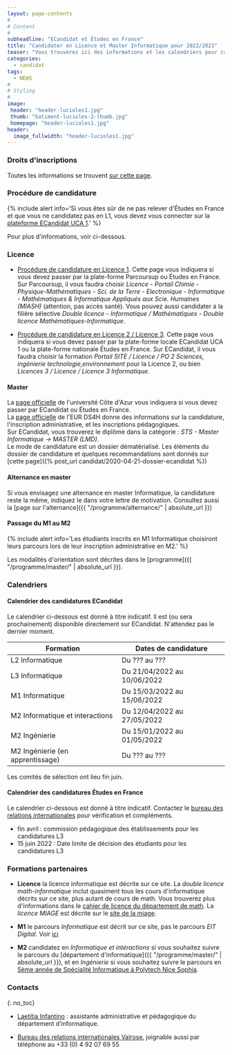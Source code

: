 ```yaml
---
layout: page-contents
#
# Content
#
subheadline: "ECandidat et Études en France"
title: "Candidater en Licence et Master Informatique pour 2022/2023"
teaser: "Vous trouverez ici des informations et les calendriers pour candidater en Licence et Master Informatique pour l'année universitaire 2022/2023."
categories:
  - candidat
tags:
  - NEWS
#
# Styling
#
image:
 header: "header-lucioles1.jpg"
 thumb: "batiment-lucioles-2-thumb.jpg"
 homepage: "header-lucioles1.jpg"
header:
  image_fullwidth: "header-lucioles1.jpg"
---
```


### Droits d'inscriptions

Toutes les informations se trouvent [sur cette page](https://univ-cotedazur.fr/formation/candidater-et-s-inscrire/droits-dinscription).

### Procédure de candidature

{% include alert info='Si vous êtes sûr de ne pas relever d'Études en France et que vous ne candidatez pas en L1, vous devez vous connecter sur la [plateforme ECandidat UCA 1](https://ecandidat-uca1.univ-cotedazur.fr/).' %}

Pour plus d'informations, voir ci-dessous.

### Licence

- [Procédure de candidature en Licence 1](https://univ-cotedazur.fr/formation/candidater-et-s-inscrire/candidater/candidater-en-licence-1-dut-pass-prepa-ingenieur). Cette page vous indiquera si vous devez passer par la plate-forme Parcoursup ou Études en France. Sur Parcoursup, il vous faudra choisir *Licence - Portail Chimie - Physique-Mathématiques - Sci. de la Terre - Electronique - Informatique - Mathématiques & Informatique Appliqués aux Scie. Humaines (MIASH)* (attention, pas accès santé). Vous pouvez aussi candidater à la filière sélective *Double licence - Informatique / Mathématiques - Double licence Mathématiques-Informatique*.

- [Procédure de candidature en Licence 2 / Licence 3](https://univ-cotedazur.fr/formation/candidater-et-s-inscrire/candidater/candidater-en-licence-2-licence-3-licence-professionnelle). Cette page vous indiquera si vous devez passer par la plate-forme locale ECandidat UCA 1 ou la plate-forme nationale Études en France. Sur ECandidat, il vous faudra choisir la formation *Portail SITE / Licence / PO 2 Sciences, ingénierie technologie,environnement* pour la Licence 2, ou bien *Licences 3 / Licence / Licence 3 Informatique*.


#### Master
La [page officielle](https://univ-cotedazur.fr/candidater-et-s-inscrire/candidater/candidater-en-master) de l'université Côte d'Azur vous indiquera si vous devez passer par ECandidat ou Études en France.<br/>
La [page officielle](https://ds4h.univ-cotedazur.eu/education/admissions) de l'EUR DS4H donne des informations sur la candidature, l'inscription administrative, et les inscriptions pédagogiques.
<br/>
Sur ECandidat, vous trouverez le diplôme dans la catégorie : *STS - Master Informatique -> MASTER (LMD)*.<br/>
Le mode de candidature est un dossier dématérialisé.
Les éléments du dossier de candidature et quelques recommandations sont donnés sur [cette page]({% post_url candidat/2020-04-21-dossier-ecandidat %})

#### Alternance en master

Si vous envisagez une alternance en master Informatique, la candidature reste la même, indiquez le dans votre lettre de motivation.
Consultez aussi la [page sur l'alternance]({{ "/programme/alternance/"  | absolute_url }})

#### Passage du M1 au M2

{% include alert info='Les étudiants inscrits en M1 Informatique choisiront leurs parcours lors de leur inscription administrative en M2.' %}

Les modalités d'orientation sont décrites dans le [programme]({{ "/programme/master/"  | absolute_url }}).

### Calendriers

#### Calendrier des candidatures ECandidat

Le calendrier ci-dessous est donné  à titre indicatif. Il est (ou sera prochainement) disponible directement sur ECandidat. N'attendez pas le dernier moment.

| Formation                        | Dates de candidature        |
|----------------------------------|-----------------------------|
| L2 Informatique                  | Du ??? au ???               |
| L3 Informatique                  | Du 21/04/2022 au 10/06/2022 |
| M1 Informatique                  | Du 15/03/2022 au 15/06/2022 |
| M2 Informatique et interactions  | Du 12/04/2022 au 27/05/2022 |
| M2 Ingénierie                    | Du 15/01/2022 au 01/05/2022 |
| M2 Ingénierie (en apprentissage) | Du ??? au ???               |

Les comités de sélection ont lieu fin juin.

#### Calendrier des candidatures Études en France

Le calendrier ci-dessous est donné à titre indicatif. Contactez le [bureau des relations internationales](mailto:campus-valrose.international@univ-cotedazur.fr) pour vérification et compléments.

- fin avril : commission pédagogique des établissements pour les candidatures L3
- 15 juin 2022 : Date limite de décision des étudiants pour les candidatures L3


### Formations partenaires

- **Licence** la licence informatique est décrite sur ce site. La *double licence math-informatique* inclut quasiment tous les cours d'informatique décrits sur ce site, plus autant de cours de math. Vous trouverez plus d'informations dans le [cahier de licence du département de math](https://math.unice.fr/sites/default/files/u10/cahierlicence2019-2.pdf). La *licence MIAGE* est décrite sur le [site de la miage](https://univ-cotedazur.fr/miage).
  
- **M1** le parcours *Informatique* est décrit sur ce site, pas le parcours *EIT Digital*. Voir [ici](https://www.i3s.unice.fr/~baude/EIT-MastersL3-2021-FormatteDS4H.pdf)

- **M2** candidatez en *Informatique et intéractions* si vous souhaitez suivre le parcours du [département d'informatique]({{ "/programme/master/"  | absolute_url }}), et en *Ingénierie* si vous souhaitez suivre le parcours en [5ème année de Spécialité Informatique à Polytech Nice Sophia](http://unice.fr/polytechnice/fr/formation/informatique/specialite_si5).


### Contacts
{:.no_toc}

- [Laetitia Infantino](mailto:laetitia.infantino@univ-cotedazur.fr) : assistante administrative et pédagogique du département d’informatique.

- [Bureau des relations internationales Valrose](mailto:campus-valrose.international@univ-cotedazur.fr), joignable aussi par téléphone au +33 (0) 4 92 07 69 55